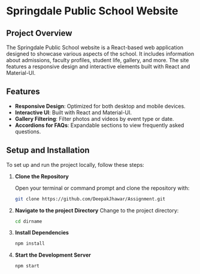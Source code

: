 # Springdale Public School Website

## Project Overview

The Springdale Public School website is a React-based web application designed to showcase various aspects of the school. It includes information about admissions, faculty profiles, student life, gallery, and more. The site features a responsive design and interactive elements built with React and Material-UI.

## Features

- **Responsive Design**: Optimized for both desktop and mobile devices.
- **Interactive UI**: Built with React and Material-UI.
- **Gallery Filtering**: Filter photos and videos by event type or date.
- **Accordions for FAQs**: Expandable sections to view frequently asked questions.

## Setup and Installation

To set up and run the project locally, follow these steps:

1. **Clone the Repository**

   Open your terminal or command prompt and clone the repository with:
   ```bash
   git clone https://github.com/DeepakJhawar/Assignment.git

2. **Navigate to the project Directory**
    Change to the project directory:
    ```bash
   cd dirname

3. **Install Dependencies**
    ```bash
    npm install

4. **Start the Development Server**
    ```bash
    npm start